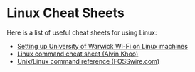 # Linux Cheat Sheets
Here is a list of useful cheat sheets for using Linux:

- [Setting up University of Warwick Wi-Fi on Linux machines](https://warwick.ac.uk/services/its/servicessupport/networkservices/wifi/hotspot-secure/linux2/)  
- [Linux command cheat sheet (Alvin Khoo)](https://www.loggly.com/blog/the-essential-cheat-sheet-for-linux-admins/?utm_source=LinkInPDF&utm_medium=social-media&utm_campaign=SocialPush)  
- [Unix/Linux command reference (FOSSwire.com)](https://files.fosswire.com/2007/08/fwunixref.pdf)
